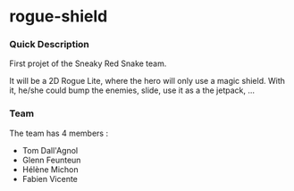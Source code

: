# rogue-shield

### Quick Description

First projet of the Sneaky Red Snake team.

It will be a 2D Rogue Lite, where the hero will only use a magic shield. With it, he/she could bump the enemies, slide,
use it as a the jetpack, ...

### Team

The team has 4 members :
* Tom Dall'Agnol
* Glenn Feunteun
* Hélène Michon
* Fabien Vicente

